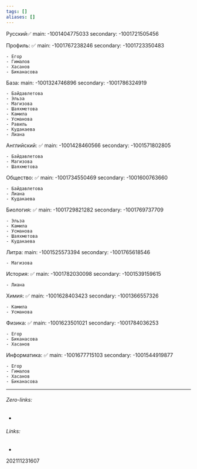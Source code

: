 ```yaml
---
tags: []
aliases: []
---
```


Русский✅
main: -1001404775033
secondary: -1001721505456


Профиль: ✅
main: -1001767238246
secondary: -1001723350483

	- Егор
	- Гималов
	- Хасанов
	- Биканасова
	
База: 
main: -1001324746896
secondary: -1001786324919

	- Байдавлетова
	- Эльза
	- Магизова
	- Шаяхметова
	- Камила
	- Усманова
	- Равиль
	- Кудакаева
	- Лиана

Английский: ✅
main: -1001428460566
secondary: -1001571802805

	- Байдавлетова
	- Магизова
	- Шаяхметова
	
Общество: ✅
main: -1001734550469
secondary: -1001600763660

	- Байдавлетова
	- Лиана
	- Кудакаева
	
Биология: ✅
main: -1001729821282
secondary: -1001769737709

	- Эльза
	- Камила
	- Усманова
	- Шаяхметова
	- Кудакаева

Литра: 
main: -1001525573394
secondary:  -1001765618546

	- Магизова
	
История:  ✅
main: -1001782030098
secondary:  -1001539159615

	- Лиана
	
Химия: ✅
main: -1001628403423
secondary: -1001366557326

	- Камила
	- Усманова
	
Физика:  ✅
main: -1001623501021
secondary: -1001784036253

	- Егор
	- Биканасова
	- Хасанов
	
Информатика: ✅
main: -1001677715103
secondary: -1001544919877

	- Егор
	- Гималов
	- Хасанов
	- Биканасова

___
###### Zero-links:
-
###### Links:
-

202111231607
